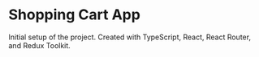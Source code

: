 # Shopping Cart App

Initial setup of the project.  Created with TypeScript, React, React Router, and Redux Toolkit.



